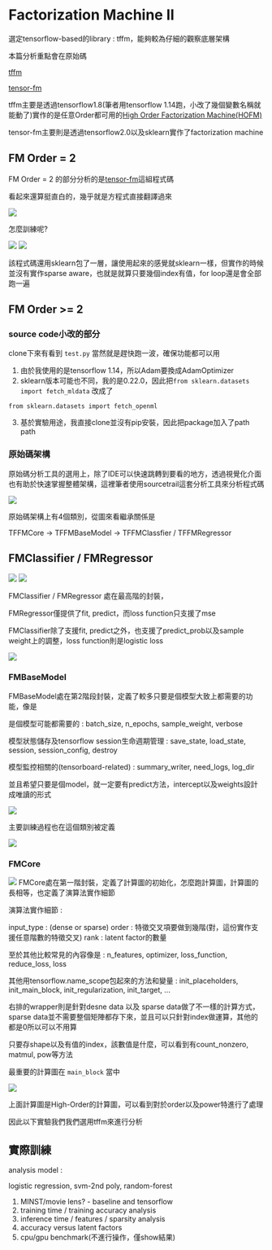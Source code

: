 # Factorization Machine II

選定tensorflow-based的library : tffm，能夠較為仔細的觀察底層架構

本篇分析重點會在原始碼

[tffm](https://github.com/geffy/tffm)

[tensor-fm](https://github.com/gmodena/tensor-fm)

tffm主要是透過tensorflow1.8(筆者用tensorflow 1.14跑，小改了幾個變數名稱就能動了)實作的是任意Order都可用的[High Order Factorization Machine(HOFM)](https://arxiv.org/pdf/1607.07195.pdf)

tensor-fm主要則是透過tensorflow2.0以及sklearn實作了factorization machine

## FM Order = 2

FM Order = 2 的部分分析的是[tensor-fm](https://github.com/gmodena/tensor-fm)這組程式碼

看起來還算挺直白的，幾乎就是方程式直接翻譯過來

<img src='images/tffm_10.png'></img>

怎麼訓練呢?

<img src='images/tffm_11.png'></img>
<img src='images/tffm_12.png'></img>

該程式碼還用sklearn包了一層，讓使用起來的感覺就sklearn一樣，但實作的時候並沒有實作sparse aware，也就是就算只要幾個index有值，for loop還是會全部跑一遍

## FM Order >= 2

### source code小改的部分

clone下來有看到 `test.py` 當然就是趕快跑一波，確保功能都可以用

1. 由於我使用的是tensorflow 1.14，所以Adam要換成AdamOptimizer
2. sklearn版本可能也不同，我的是0.22.0，因此把`from sklearn.datasets import fetch_mldata` 改成了

 `from sklearn.datasets import fetch_openml`

3. 基於實驗用途，我直接clone並沒有pip安裝，因此把package加入了path path

### 原始碼架構

原始碼分析工具的選用上，除了IDE可以快速跳轉到要看的地方，透過視覺化介面也有助於快速掌握整體架構，這裡筆者使用sourcetrail這套分析工具來分析程式碼

<img src='images/tffm_1.png'></img>

原始碼架構上有4個類別，從圖來看繼承關係是

TFFMCore ->  TFFMBaseModel -> TFFMClassfier / TFFMRegressor

## FMClassifier / FMRegressor

<img src='images/tffm_2.png'></img>
<img src='images/tffm_3.png'></img>

FMClassifier / FMRegressor 處在最高階的封裝，

FMRegressor僅提供了fit, predict，而loss function只支援了mse

FMClassifier除了支援fit, predict之外，也支援了predict_prob以及sample weight上的調整，loss function則是logistic loss

<img src='images/tffm_4.png'></img>

### FMBaseModel

FMBaseModel處在第2階段封裝，定義了較多只要是個模型大致上都需要的功能，像是

是個模型可能都需要的 : batch_size, n_epochs, sample_weight, verbose

模型狀態儲存及tensorflow session生命週期管理 : save_state, load_state, session, session_config, destroy

模型監控相關的(tensorboard-related) : summary_writer, need_logs, log_dir

並且希望只要是個model，就一定要有predict方法，intercept以及weights設計成唯讀的形式

<img src='images/tffm_5.png'></img>

主要訓練過程也在這個類別被定義

<img src='images/tffm_7.png'></img>

### FMCore

<img src='images/tffm_6.png'></img>
FMCore處在第一階封裝，定義了計算圖的初始化，怎麼跑計算圖，計算圖的長相等，也定義了演算法實作細節

演算法實作細節 : 

input_type : (dense or sparse)
order : 特徵交叉項要做到幾階(對，這份實作支援任意階數的特徵交叉)
rank : latent factor的數量

至於其他比較常見的內容像是 : n_features, optimizer, loss_function, reduce_loss, loss

其他用tensorflow.name_scope包起來的方法和變量 : init_placeholders, init_main_block, init_regularization, init_target, ...

右排的wrapper則是針對desne data 以及 sparse data做了不一樣的計算方式，sparse data並不需要整個矩陣都存下來，並且可以只針對index做運算，其他的都是0所以可以不用算

只要存shape以及有值的index，該數值是什麼，可以看到有count_nonzero, matmul, pow等方法

最重要的計算圖在 `main_block` 當中

<img src='images/tffm_8.png'></img>

上面計算圖是High-Order的計算圖，可以看到對於order以及power特進行了處理

因此以下實驗我們我們選用tffm來進行分析

## 實際訓練

analysis model : 

logistic regression, svm-2nd poly, random-forest

1. MINST/movie lens? - baseline and tensorflow
2. training time / training accuracy analysis
3. inference time / features / sparsity analysis
4. accuracy versus latent factors
5. cpu/gpu benchmark(不進行操作，僅show結果)
